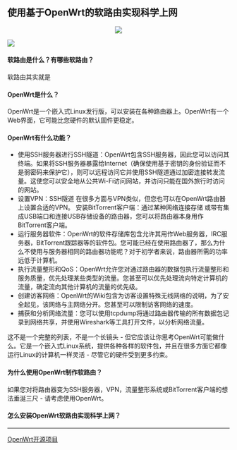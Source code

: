 ## 使用基于OpenWrt的软路由实现科学上网
<div align="center">
    <img src="https://avatars0.githubusercontent.com/u/2528830?s=200&v=4">
    <br>
</div>

![](https://raw.githubusercontent.com/ckjbug/xiaokui/master/split.png)

#### 软路由是什么？有哪些软路由？

软路由其实就是

#### OpenWrt是什么？

OpenWrt是一个嵌入式Linux发行版，可以安装在各种路由器上。OpenWrt有一个Web界面，它可能比您硬件的默认固件更稳定。

#### OpenWrt有什么功能？

- 使用SSH服务器进行SSH隧道：OpenWrt包含SSH服务器，因此您可以访问其终端。如果将SSH服务器暴露给Internet（确保使用基于密钥的身份验证而不是弱密码来保护它），则可以远程访问它并使用SSH隧道通过加密连接转发流量。这使您可以安全地从公共Wi-Fi访问网站，并访问只能在国外旅行时访问的网站。
- 设置VPN：SSH隧道 在很多方面与VPN类似，但您也可以在OpenWrt路由器上设置合适的VPN。
安装BitTorrent客户端：通过某种网络连接存储  或带有集成USB端口和连接USB存储设备的路由器，您可以将路由器本身用作BitTorrent客户端。
- 运行服务器软件：OpenWrt的软件存储库包含允许其用作Web服务器，IRC服务器，BitTorrent跟踪器等的软件包。您可能已经在使用路由器了，那么为什么不使用与服务器相同的路由器功能呢？对于初学者来说，路由器所需的功率远低于计算机。
- 执行流量整形和QoS：OpenWrt允许您对通过路由器的数据包执行流量整形和服务质量，优先处理某些类型的流量。您甚至可以优先处理流向特定计算机的流量，确定流向其他计算机的流量的优先级。
- 创建访客网络：OpenWrt的Wiki包含为访客设置特殊无线网络的说明，为了安全起见，该网络与主网络分开。您甚至可以限制访客网络的速度。
- 捕获和分析网络流量：您可以使用tcpdump将通过路由器传输的所有数据包记录到网络共享，并使用Wireshark等工具打开文件，以分析网络流量。

这不是一个完整的列表，不是一个长镜头 - 但它应该让你思考OpenWrt可能做什么。它是一个嵌入式Linux系统，提供各种各样的软件包，并且在很多方面它都像运行Linux的计算机一样灵活 - 尽管它的硬件受到更多约束。


#### 为什么使用OpenWrt制作软路由？

如果您对将路由器变为SSH服务器，VPN，流量整形系统或BitTorrent客户端的想法垂涎三尺 - 请考虑使用OpenWrt。


#### 怎么安装OpenWrt软路由实现科学上网？


---------


[OpenWrt开源项目](https://github.com/openwrt)
